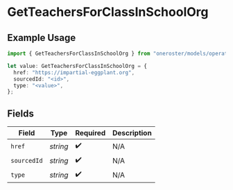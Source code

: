 # GetTeachersForClassInSchoolOrg

## Example Usage

```typescript
import { GetTeachersForClassInSchoolOrg } from "oneroster/models/operations";

let value: GetTeachersForClassInSchoolOrg = {
  href: "https://impartial-eggplant.org",
  sourcedId: "<id>",
  type: "<value>",
};
```

## Fields

| Field              | Type               | Required           | Description        |
| ------------------ | ------------------ | ------------------ | ------------------ |
| `href`             | *string*           | :heavy_check_mark: | N/A                |
| `sourcedId`        | *string*           | :heavy_check_mark: | N/A                |
| `type`             | *string*           | :heavy_check_mark: | N/A                |
